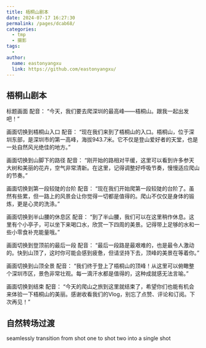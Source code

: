 ```yaml
---
title: 梧桐山剧本
date: 2024-07-17 16:27:30
permalink: /pages/dcab68/
categories:
  - tmp
  - 摄影
tags:
  - 
author: 
  name: eastonyangxu
  link: https://github.com/eastonyangxu/
---
```


## 梧桐山剧本

标题画面
配音： “今天，我们要去爬深圳的最高峰——梧桐山。跟我一起出发吧！”

画面切换到梧桐山入口
配音： “现在我们来到了梧桐山的入口。梧桐山，位于深圳东部，是深圳市的第一高峰，海拔943.7米。它不仅是登山爱好者的天堂，也是一处自然风光绝佳的地方。”

画面切换到山脚下的路径
配音： “刚开始的路相对平缓，这里可以看到许多参天大树和美丽的花卉，空气非常清新。在这里，记得调整好呼吸节奏，慢慢适应爬山的节奏。”

画面切换到第一段较陡的台阶
配音： “现在我们开始爬第一段较陡的台阶了。虽然有些累，但一路上的风景会让你觉得一切都是值得的。爬山不仅仅是身体的锻炼，更是心灵的洗涤。”

画面切换到半山腰的休息区
配音： “到了半山腰，我们可以在这里稍作休息。这里有个小亭子，可以坐下来喝口水，欣赏一下四周的美景。记得带上足够的水和一些小零食补充能量哦。”

画面切换到登顶前的最后一段
配音： “最后一段路是最艰难的，也是最令人激动的。快到山顶了，这时你可能会感到疲惫，但请坚持下去，顶峰的美景在等着你。”

画面切换到山顶全景
配音： “我们终于登上了梧桐山的顶峰！从这里可以俯瞰整个深圳市区，景色非常壮观。每一滴汗水都是值得的，这种成就感无法言喻。”

画面切换到结束
配音： “今天的爬山之旅到这里就结束了，希望你们也能有机会来体验一下梧桐山的美丽。感谢收看我们的Vlog，别忘了点赞、评论和订阅。下次再见！”


## 自然转场过渡
seamlessly transition from shot one to shot two into a single shot


